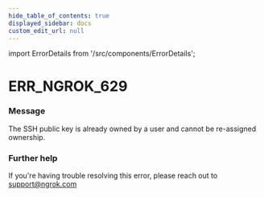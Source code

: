 ```yaml
---
hide_table_of_contents: true
displayed_sidebar: docs
custom_edit_url: null
---
```


import ErrorDetails from '/src/components/ErrorDetails';

# ERR_NGROK_629

### Message
The SSH public key is already owned by a user and cannot be re-assigned ownership.

### Further help
If you're having trouble resolving this error, please reach out to [support@ngrok.com](mailto:support@ngrok.com?subject=Help%20with%20ERR_NGROK_629)

<ErrorDetails error='err_ngrok_629' />
